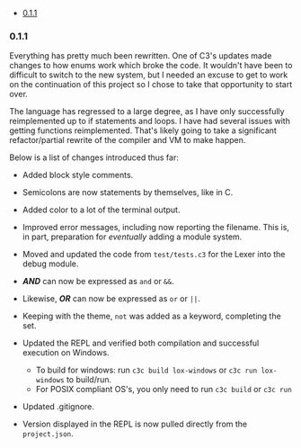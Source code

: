 - [0.1.1](#011)

### 0.1.1

Everything has pretty much been rewritten. One of C3's updates made changes to how enums work which broke
the code. It wouldn't have been to difficult to switch to the new system, but I needed an excuse to get to
work on the continuation of this project so I chose to take that opportunity to start over.

The language has regressed to a large degree, as I have only successfully reimplemented up to if statements
and loops. I have had several issues with getting functions reimplemented. That's likely going to take
a significant refactor/partial rewrite of the compiler and VM to make happen.

Below is a list of changes introduced thus far:

- Added block style comments.
- Semicolons are now statements by themselves, like in C.
- Added color to a lot of the terminal output.
- Improved error messages, including now reporting the filename.
This is, in part, preparation for *eventually* adding a module system.

- Moved and updated the code from `test/tests.c3` for the Lexer into the debug module.
- ***AND*** can now be expressed as `and` or `&&`.
- Likewise, ***OR*** can now be expressed as `or` or `||`.
- Keeping with the theme, `not` was added as a keyword, completing the set.
- Updated the REPL and verified both compilation and successful execution on Windows.
    - To build for windows: run `c3c build lox-windows` or `c3c run lox-windows` to build/run.
    - For POSIX compliant OS's, you only need to run `c3c build` or `c3c run`
- Updated .gitignore.
- Version displayed in the REPL is now pulled directly from the `project.json`.